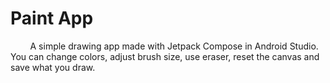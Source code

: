 # Paint App
&nbsp;&nbsp;&nbsp;&nbsp;&nbsp;&nbsp;&nbsp; A simple drawing app made with Jetpack Compose in Android Studio.
You can change colors, adjust brush size, use eraser, reset the canvas and save what you draw. 

